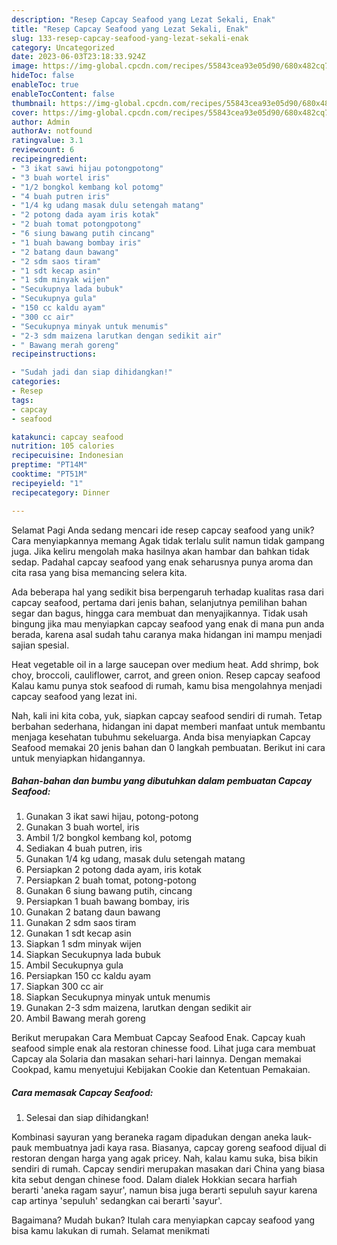 ```yaml
---
description: "Resep Capcay Seafood yang Lezat Sekali, Enak"
title: "Resep Capcay Seafood yang Lezat Sekali, Enak"
slug: 133-resep-capcay-seafood-yang-lezat-sekali-enak
category: Uncategorized
date: 2023-06-03T23:18:33.924Z
image: https://img-global.cpcdn.com/recipes/55843cea93e05d90/680x482cq70/capcay-seafood-foto-resep-utama.jpg
hideToc: false
enableToc: true
enableTocContent: false
thumbnail: https://img-global.cpcdn.com/recipes/55843cea93e05d90/680x482cq70/capcay-seafood-foto-resep-utama.jpg
cover: https://img-global.cpcdn.com/recipes/55843cea93e05d90/680x482cq70/capcay-seafood-foto-resep-utama.jpg
author: Admin
authorAv: notfound
ratingvalue: 3.1
reviewcount: 6
recipeingredient:
- "3 ikat sawi hijau potongpotong"
- "3 buah wortel iris"
- "1/2 bongkol kembang kol potomg"
- "4 buah putren iris"
- "1/4 kg udang masak dulu setengah matang"
- "2 potong dada ayam iris kotak"
- "2 buah tomat potongpotong"
- "6 siung bawang putih cincang"
- "1 buah bawang bombay iris"
- "2 batang daun bawang"
- "2 sdm saos tiram"
- "1 sdt kecap asin"
- "1 sdm minyak wijen"
- "Secukupnya lada bubuk"
- "Secukupnya gula"
- "150 cc kaldu ayam"
- "300 cc air"
- "Secukupnya minyak untuk menumis"
- "2-3 sdm maizena larutkan dengan sedikit air"
- " Bawang merah goreng"
recipeinstructions:

- "Sudah jadi dan siap dihidangkan!"
categories:
- Resep
tags:
- capcay
- seafood

katakunci: capcay seafood 
nutrition: 105 calories
recipecuisine: Indonesian
preptime: "PT14M"
cooktime: "PT51M"
recipeyield: "1"
recipecategory: Dinner

---
```



Selamat Pagi Anda sedang mencari ide resep capcay seafood yang unik? Cara menyiapkannya memang Agak tidak terlalu sulit namun tidak gampang juga. Jika keliru mengolah maka hasilnya akan hambar dan bahkan tidak sedap. Padahal capcay seafood yang enak seharusnya punya aroma dan cita rasa yang bisa memancing selera kita.


Ada beberapa hal yang sedikit bisa berpengaruh terhadap kualitas rasa dari capcay seafood, pertama dari jenis bahan, selanjutnya pemilihan bahan segar dan bagus, hingga cara membuat dan menyajikannya. Tidak usah bingung jika mau menyiapkan capcay seafood yang enak di mana pun anda berada, karena asal sudah tahu caranya maka hidangan ini mampu menjadi sajian spesial.

Heat vegetable oil in a large saucepan over medium heat. Add shrimp, bok choy, broccoli, cauliflower, carrot, and green onion. Resep capcay seafood Kalau kamu punya stok seafood di rumah, kamu bisa mengolahnya menjadi capcay seafood yang lezat ini.


Nah, kali ini kita coba, yuk, siapkan capcay seafood sendiri di rumah. Tetap berbahan sederhana, hidangan ini dapat memberi manfaat untuk membantu menjaga kesehatan tubuhmu sekeluarga. Anda bisa menyiapkan Capcay Seafood memakai 20 jenis bahan dan 0 langkah pembuatan. Berikut ini cara untuk menyiapkan hidangannya.

<!--inarticleads1-->

##### Bahan-bahan dan bumbu yang dibutuhkan dalam pembuatan Capcay Seafood:

1. Gunakan 3 ikat sawi hijau, potong-potong
1. Gunakan 3 buah wortel, iris
1. Ambil 1/2 bongkol kembang kol, potomg
1. Sediakan 4 buah putren, iris
1. Gunakan 1/4 kg udang, masak dulu setengah matang
1. Persiapkan 2 potong dada ayam, iris kotak
1. Persiapkan 2 buah tomat, potong-potong
1. Gunakan 6 siung bawang putih, cincang
1. Persiapkan 1 buah bawang bombay, iris
1. Gunakan 2 batang daun bawang
1. Gunakan 2 sdm saos tiram
1. Gunakan 1 sdt kecap asin
1. Siapkan 1 sdm minyak wijen
1. Siapkan Secukupnya lada bubuk
1. Ambil Secukupnya gula
1. Persiapkan 150 cc kaldu ayam
1. Siapkan 300 cc air
1. Siapkan Secukupnya minyak untuk menumis
1. Gunakan 2-3 sdm maizena, larutkan dengan sedikit air
1. Ambil  Bawang merah goreng


Berikut merupakan Cara Membuat Capcay Seafood Enak. Capcay kuah seafood simple enak ala restoran chinesse food. Lihat juga cara membuat Capcay ala Solaria dan masakan sehari-hari lainnya. Dengan memakai Cookpad, kamu menyetujui Kebijakan Cookie dan Ketentuan Pemakaian. 

<!--inarticleads2-->

##### Cara memasak Capcay Seafood:


1. Selesai dan siap dihidangkan!

Kombinasi sayuran yang beraneka ragam dipadukan dengan aneka lauk-pauk membuatnya jadi kaya rasa. Biasanya, capcay goreng seafood dijual di restoran dengan harga yang agak pricey. Nah, kalau kamu suka, bisa bikin sendiri di rumah. Capcay sendiri merupakan masakan dari China yang biasa kita sebut dengan chinese food. Dalam dialek Hokkian secara harfiah berarti &#39;aneka ragam sayur&#39;, namun bisa juga berarti sepuluh sayur karena cap artinya &#39;sepuluh&#39; sedangkan cai berarti &#39;sayur&#39;. 

Bagaimana? Mudah bukan? Itulah cara menyiapkan capcay seafood yang bisa kamu lakukan di rumah. Selamat menikmati
